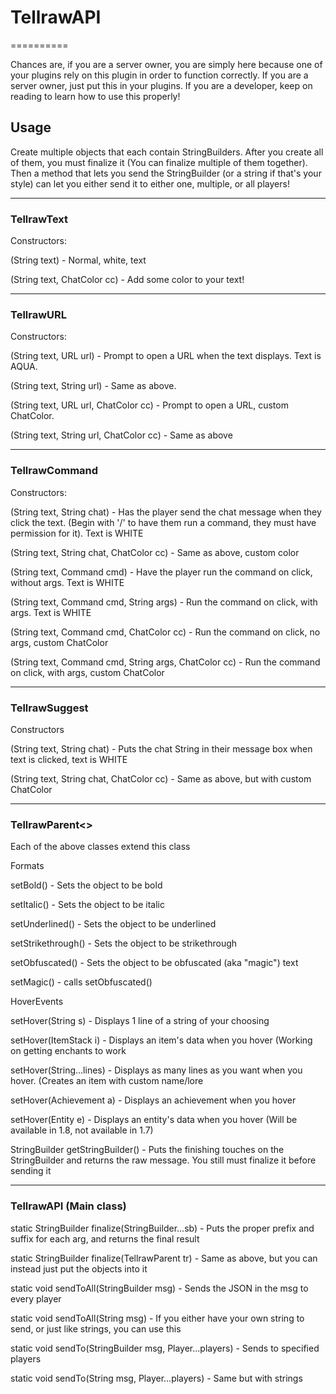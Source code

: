 # TellrawAPI
==========

Chances are, if you are a server owner, you are simply here because one of your plugins rely on this plugin in order to function correctly. If you are a server owner, just put this in your plugins.
If you are a developer, keep on reading to learn how to use this properly!

## Usage

Create multiple objects that each contain StringBuilders. After you create all of them, you must finalize it (You can finalize multiple of them together). Then a method that lets you send the StringBuilder (or a string if that's your style) can let you either send it to either one, multiple, or all players!

----
### TellrawText
Constructors:

(String text) - Normal, white, text

(String text, ChatColor cc) - Add some color to your text!

----
### TellrawURL
Constructors:

(String text, URL url) - Prompt to open a URL when the text displays. Text is AQUA.

(String text, String url) - Same as above.

(String text, URL url, ChatColor cc) - Prompt to open a URL, custom ChatColor.

(String text, String url, ChatColor cc) - Same as above

----

### TellrawCommand
Constructors:

(String text, String chat) - Has the player send the chat message when they click the text. (Begin with '/' to have them run a command, they must have permission for it). Text is WHITE

(String text, String chat, ChatColor cc) - Same as above, custom color

(String text, Command cmd) - Have the player run the command on click, without args. Text is WHITE

(String text, Command cmd, String args) - Run the command on click, with args. Text is WHITE

(String text, Command cmd, ChatColor cc) - Run the command on click, no args, custom ChatColor

(String text, Command cmd, String args, ChatColor cc) - Run the command on click, with args, custom ChatColor

----
### TellrawSuggest
Constructors

(String text, String chat) - Puts the chat String in their message box when text is clicked, text is WHITE

(String text, String chat, ChatColor cc) - Same as above, but with custom ChatColor

----
### TellrawParent<</size>>

Each of the above classes extend this class


Formats

setBold() - Sets the object to be bold

setItalic() - Sets the object to be italic

setUnderlined() - Sets the object to be underlined

setStrikethrough() - Sets the object to be strikethrough

setObfuscated() - Sets the object to be obfuscated (aka "magic") text

setMagic() - calls setObfuscated()


HoverEvents

setHover(String s) - Displays 1 line of a string of your choosing

setHover(ItemStack i) - Displays an item's data when you hover (Working on getting enchants to work

setHover(String...lines) - Displays as many lines as you want when you hover. (Creates an item with custom name/lore

setHover(Achievement a) - Displays an achievement when you hover

setHover(Entity e) - Displays an entity's data when you hover (Will be available in 1.8, not available in 1.7)


StringBuilder getStringBuilder() - Puts the finishing touches on the StringBuilder and returns the raw message. You still must finalize it before sending it

----
### TellrawAPI (Main class)
static StringBuilder finalize(StringBuilder...sb) - Puts the proper prefix and suffix for each arg, and returns the final result

static StringBuilder finalize(TellrawParent tr) - Same as above, but you can instead just put the objects into it

static void sendToAll(StringBuilder msg) - Sends the JSON in the msg to every player

static void sendToAll(String msg) - If you either have your own string to send, or just like strings, you can use this

static void sendTo(StringBuilder msg, Player...players) - Sends to specified players

static void sendTo(String msg, Player...players) - Same but with strings
